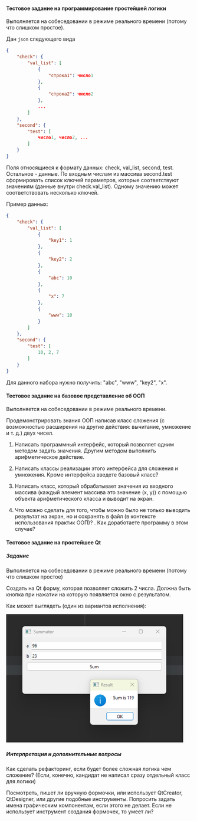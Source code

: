 #### Тестовое задание на программирование простейшей логики

Выполняется на собеседовании в режиме реального времени (потому что слишком простое).

Дан `json` следующего вида

```json
{
    "check": {
        "val_list": [
            {
				"строка1": число1
            },
            {
				"строка2": число2
            },
			...          
        ]
    },
    "second": {
        "test": [
            число1, число2, ...
        ]
    }
}
```

Поля относящиеся к формату данных: check, val_list, second, test. Остальное - данные. По входным числам из массива second.test сформировать список ключей параметров, которые соответствуют значениям (данные внутри check.val_list). Одному значению может соответствовать несколько ключей.

Пример данных:

```json
{
    "check": {
        "val_list": [
            {
                "key1": 1
            },
            {
                "key2": 2
            },
            {
                "abc": 10
            },
            {
                "x": 7
            },
            {
                "www": 10
            }
        ]
    },
    "second": {
        "test": [
            10, 2, 7
        ]
    }
}
```

Для данного набора нужно получить: "abc", "www", "key2", "x".



#### Тестовое задание на базовое представление об ООП

Выполняется на собеседовании в режиме реального времени.

Продемонстрировать знания ООП написав класс сложения (с возможностью расширения на другие действия: вычитание, умножение и т. д.) двух чисел. 

1. Написать программный интерфейс, который позволяет одним методом задать значения. Другим методом выполнить арифметическое действие.

2. Написать классы реализации этого интерфейса для сложения и умножения. Кроме интерфейса введете базовый класс?

3. Написать класс, который обрабатывает значения из входного массива (каждый элемент массива это значение (x, y)) с помощью объекта арифметического класса и выводит на экран.

4. Что можно сделать для того, чтобы можно было не только выводить результат на экран, но и сохранять в файл (в контексте использования практик ООП)? . Как доработаете программу в этом случае?

   

#### Тестовое задание на простейшее Qt

##### Задание

Выполняется на собеседовании в режиме реального времени (потому что слишком простое)

Создать на Qt форму, которая позволяет сложить 2 числа. Должна быть кнопка при нажатии на которую появляется окно с результатом.

Как может выглядеть (один из вариантов исполнения):

![image-20221219154252293](.\img\image-20221219154252293.png)

##### Интерпретация и дополнительные вопросы

Как сделать рефакторинг, если будет более сложная логика чем сложение? (Если, конечно, кандидат не написал сразу отдельный класс для логики)

Посмотреть, пишет ли вручную формочки, или использует QtCreator, QtDesigner, или другие подобные инструменты. Попросить задать имена графическим компонентам, если этого не делает. Если не использует инструмент создания формочек, то умеет ли?

